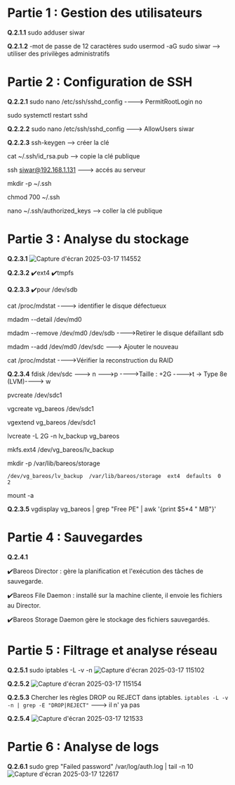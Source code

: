 # Partie 1 : Gestion des utilisateurs
**Q.2.1.1**
sudo adduser siwar

**Q.2.1.2** 
-mot de passe de 12 caractères
sudo usermod -aG sudo siwar —-> utiliser des privilèges administratifs
# Partie 2 : Configuration de SSH

**Q.2.2.1**
sudo nano /etc/ssh/sshd_config
----> PermitRootLogin no

sudo systemctl restart sshd

**Q.2.2.2**
sudo nano /etc/ssh/sshd_config
---> AllowUsers siwar

**Q.2.2.3**
ssh-keygen —-> créer la clé

cat ~/.ssh/id_rsa.pub —> copie la clé publique 

ssh siwar@192.168.1.131 —--> accés au serveur

mkdir -p ~/.ssh 

chmod 700 ~/.ssh

nano ~/.ssh/authorized_keys —-> coller la clé publique

# Partie 3 : Analyse du stockage

**Q.2.3.1**
![Capture d'écran 2025-03-17 114552](https://github.com/user-attachments/assets/899dbca3-5a62-44f1-83c1-499e6722811e)


**Q.2.3.2**
✔️ext4 
✔️tmpfs 

**Q.2.3.3**
✔️pour /dev/sdb

cat /proc/mdstat ----> identifier le disque défectueux

mdadm --detail /dev/md0

mdadm --remove /dev/md0 /dev/sdb ---->Retirer le disque défaillant sdb

mdadm --add /dev/md0 /dev/sdc ---> Ajouter le nouveau

cat /proc/mdstat ---->Vérifier la reconstruction du RAID 

**Q.2.3.4**
fdisk /dev/sdc ---> n --->p ---->Taille : +2G ---->t → Type 8e (LVM)----> w 

pvcreate /dev/sdc1

vgcreate vg_bareos /dev/sdc1

vgextend vg_bareos /dev/sdc1

lvcreate -L 2G -n lv_backup vg_bareos

mkfs.ext4 /dev/vg_bareos/lv_backup

mkdir -p /var/lib/bareos/storage

`/dev/vg_bareos/lv_backup  /var/lib/bareos/storage  ext4  defaults  0  2`

mount -a

**Q.2.3.5**
vgdisplay vg_bareos | grep "Free  PE" | awk '{print $5*4 " MB"}'

# Partie 4 : Sauvegardes

**Q.2.4.1**

✔️Bareos Director : gère la planification et l'exécution des tâches de sauvegarde.

✔️Bareos File Daemon : installé sur la machine cliente, il envoie les fichiers au Director.

✔️Bareos Storage Daemon gère le stockage des fichiers sauvegardés.

# Partie 5 : Filtrage et analyse réseau
**Q.2.5.1**
sudo iptables -L -v -n
![Capture d'écran 2025-03-17 115102](https://github.com/user-attachments/assets/3bb87127-4f9b-498d-bcf1-aca924c751af)

**Q.2.5.2**
![Capture d'écran 2025-03-17 115154](https://github.com/user-attachments/assets/c776c496-0d0c-4d20-b625-f1ae2fec12a1)

**Q.2.5.3**
Chercher les règles DROP ou REJECT dans iptables. `iptables -L -v -n | grep -E "DROP|REJECT"` ---> il n' ya pas 

**Q.2.5.4**
![Capture d'écran 2025-03-17 121533](https://github.com/user-attachments/assets/61cbe39e-ba7f-4b7d-9a45-f7c97d2b1705)

# Partie 6 : Analyse de logs

**Q.2.6.1**
sudo grep "Failed password" /var/log/auth.log | tail -n 10
![Capture d'écran 2025-03-17 122617](https://github.com/user-attachments/assets/e1fad7a1-9f88-4874-a86e-e15033a627a4)










